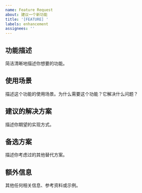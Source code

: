 ```yaml
---
name: Feature Request
about: 建议一个新功能
title: '[FEATURE] '
labels: enhancement
assignees: ''
---
```


## 功能描述
简洁清晰地描述你想要的功能。

## 使用场景
描述这个功能的使用场景。为什么需要这个功能？它解决什么问题？

## 建议的解决方案
描述你期望的实现方式。

## 备选方案
描述你考虑过的其他替代方案。

## 额外信息
其他任何相关信息、参考资料或示例。
